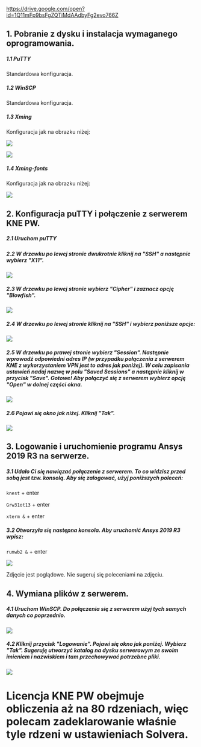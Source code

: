 https://drive.google.com/open?id=1Q11mFp9bsFgZQTiMdAAdbyFg2evo766Z

## 1. Pobranie z dysku i instalacja wymaganego oprogramowania.

##### 1.1 PuTTY

Standardowa konfiguracja.

##### 1.2 WinSCP

Standardowa konfiguracja.

##### 1.3 Xming

Konfiguracja jak na obrazku niżej:

![](images/79508776_619676525449372_1546663696619536384_n.png)



![](images/80474802_1289326537945205_1731508553484599296_n.png)



##### 1.4 Xming-fonts

Konfiguracja jak na obrazku niżej:

![](images/79768663_472134047051652_1023473715746177024_n.png)



## 2. Konfiguracja puTTY i połączenie z serwerem KNE PW.

##### 2.1 Uruchom puTTY

##### 2.2 W drzewku po lewej stronie dwukrotnie kliknij na "SSH" a następnie wybierz "X11".

![](images/79850268_721638658666736_7805858333243473920_n.png)

##### 2.3 W drzewku po lewej stronie wybierz "Cipher" i zaznacz opcję "Blowfish".

![](images/79982335_447098599569657_7805561624017764352_n.png)

##### 2.4 W drzewku po lewej stronie kliknij na "SSH" i wybierz poniższe opcje:

![](images/79751979_487911741856114_1706215765956362240_n.png)

##### 2.5 W drzewku po prawej stronie wybierz "Session". Następnie wprowadź odpowiedni adres IP (w przypadku połączenia z serwerem KNE z wykorzystaniem VPN jest to adres jak poniżej). W celu zapisania ustawień nadaj nazwę w polu "Saved Sessions" a następnie kliknij w przycisk "Save". Gotowe! Aby połączyć się z serwerem wybierz opcję "Open" w dolnej części okna.

![](images/Przechwytywanie.PNG)

##### 2.6 Pojawi się okno jak niżej. Kliknij "Tak".

![](images/79466177_2520385531560669_6636743307282087936_n.png)



## 3. Logowanie i uruchomienie programu Ansys 2019 R3 na serwerze.

##### 3.1 Udało Ci się nawiązać połączenie z serwerem. To co widzisz przed sobą jest tzw. konsolą. Aby się zalogować, użyj poniższych poleceń:

`knest` + enter

`Grw31ot13` + enter

`xterm &` + enter

##### 3.2 Otworzyła się następna konsola. Aby uruchomić Ansys 2019 R3 wpisz:

`runwb2 &` + enter

![](images/80449902_509195643025707_4667135175795146752_n.png)

Zdjęcie jest poglądowe. Nie sugeruj się poleceniami na zdjęciu.

## 4. Wymiana plików z serwerem.

##### 4.1 Uruchom WinSCP. Do połączenia się z serwerem użyj tych samych danych co poprzednio. 

![](images/fd.PNG)

##### 4.2 Kliknij przycisk "Logowanie". Pojawi się okno jak poniżej. Wybierz "Tak". Sugeruję utworzyć katalog na dysku serwerowym ze swoim imieniem i nazwiskiem i tam przechowywać ***potrzebne* pliki**.

![](images/80088169_715733582269481_734660929144225792_n.png)

##### 

# Licencja KNE PW obejmuje obliczenia aż na 80 rdzeniach, więc polecam zadeklarowanie właśnie tyle rdzeni w ustawieniach Solvera.
